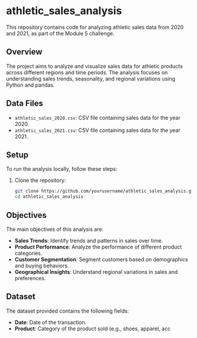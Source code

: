 # athletic_sales_analysis 

This repository contains code for analyzing athletic sales data from 2020 and 2021, as part of the Module 5 challenge.

## Overview

The project aims to analyze and visualize sales data for athletic products across different regions and time periods. The analysis focuses on understanding sales trends, seasonality, and regional variations using Python and pandas.

## Data Files

- `athletic_sales_2020.csv`: CSV file containing sales data for the year 2020.
- `athletic_sales_2021.csv`: CSV file containing sales data for the year 2021.

## Setup

To run the analysis locally, follow these steps:

1. Clone the repository:

   ```bash
   git clone https://github.com/yourusername/athletic_sales_analysis.git
   cd athletic_sales_analysis


## Objectives
The main objectives of this analysis are:
- **Sales Trends**: Identify trends and patterns in sales over time.
- **Product Performance**: Analyze the performance of different product categories.
- **Customer Segmentation**: Segment customers based on demographics and buying behaviors.
- **Geographical Insights**: Understand regional variations in sales and preferences.

## Dataset
The dataset provided contains the following fields:
- **Date**: Date of the transaction.
- **Product**: Category of the product sold (e.g., shoes, apparel, acc

